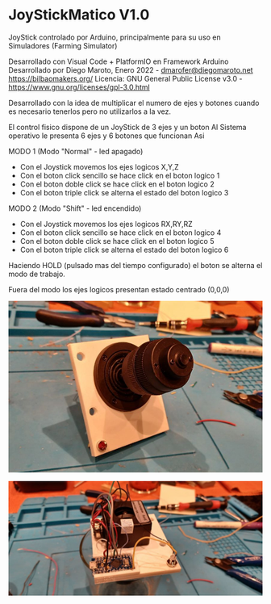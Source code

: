# JoyStickMatico V1.0
JoyStick controlado por Arduino, principalmente para su uso en Simuladores (Farming Simulator)

Desarrollado con Visual Code + PlatformIO en Framework Arduino
Desarrollado por Diego Maroto, Enero 2022 - dmarofer@diegomaroto.net
https://bilbaomakers.org/
Licencia: GNU General Public License v3.0 - https://www.gnu.org/licenses/gpl-3.0.html




Desarrollado con la idea de multiplicar el numero de ejes y botones cuando es necesario tenerlos pero no
utilizarlos a la vez.

El control fisico dispone de un JoyStick de 3 ejes y un boton
Al Sistema operativo le presenta 6 ejes y 6 botones que funcionan Asi

MODO 1 (Modo "Normal" - led apagado)
  - Con el Joystick movemos los ejes logicos X,Y,Z
  - Con el boton click sencillo se hace click en el boton logico 1
  - Con el boton doble click se hace click en el boton logico 2
  - Con el boton triple click se alterna el estado del boton logico 3

MODO 2 (Modo "Shift" - led encendido)
  - Con el Joystick movemos los ejes logicos RX,RY,RZ
  - Con el boton click sencillo se hace click en el boton logico 4
  - Con el boton doble click se hace click en el boton logico 5
  - Con el boton triple click se alterna el estado del boton logico 6

Haciendo HOLD (pulsado mas del tiempo configurado) el boton se alterna el modo de trabajo.

Fuera del modo los ejes logicos presentan estado centrado (0,0,0)


![](Imagen1.png)

![](Imagen2.jpg)